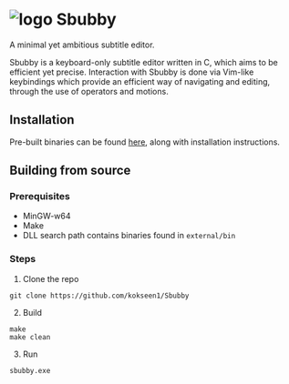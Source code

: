 # ![logo](https://github.com/kokseen1/Sbubby/master/img/logo.png?raw=true) Sbubby

A minimal yet ambitious subtitle editor.

Sbubby is a keyboard-only subtitle editor written in C, which aims to be efficient yet precise. Interaction with Sbubby is done via Vim-like keybindings which provide an efficient way of navigating and editing, through the use of operators and motions.

## Installation

Pre-built binaries can be found [here](https://github.com/kokseen1/Sbubby/releases), along with installation instructions.

## Building from source

### Prerequisites

- MinGW-w64
- Make
- DLL search path contains binaries found in `external/bin`

### Steps

1. Clone the repo

```
git clone https://github.com/kokseen1/Sbubby
```

2. Build

```
make
make clean
```

3. Run

```
sbubby.exe
```
